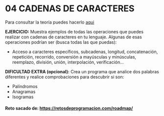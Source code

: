 # 04 CADENAS DE CARACTERES

Para consultar la teoría puedes hacerlo [aqui](../../conceptos/CADENA%20DE%20CARACTERES.md)

**EJERCICIO:**
Muestra ejemplos de todas las operaciones que puedes realizar con cadenas de caracteres
en tu lenguaje. Algunas de esas operaciones podrían ser (busca todas las que puedas):
- Acceso a caracteres específicos, subcadenas, longitud, concatenación, repetición, recorrido, conversión a mayúsculas y minúsculas, reemplazo, división, unión, interpolación, verificación...

**DIFICULTAD EXTRA (opcional):**
Crea un programa que analice dos palabras diferentes y realice comprobaciones
para descubrir si son:
- Palíndromos
- Anagramas
- Isogramas

#### Reto sacado de: https://retosdeprogramacion.com/roadmap/